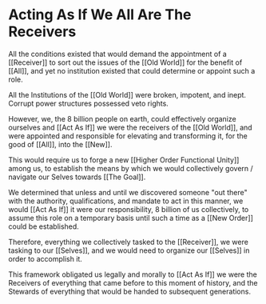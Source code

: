 # Acting As If We All Are The Receivers

All the conditions existed that would demand the appointment of a [[Receiver]] to sort out the issues of the [[Old World]] for the benefit of [[All]], and yet no institution existed that could determine or appoint such a role. 

All the Institutions of the [[Old World]] were broken, impotent, and inept. Corrupt power structures possessed veto rights. 

However, we, the 8 billion people on earth, could effectively organize ourselves and [[Act As If]] we were the receivers of the [[Old World]], and were appointed and responsible for elevating and transforming it, for the good of [[All]], into the [[New]]. 

This would require us to forge a new [[Higher Order Functional Unity]] among us, to establish the means by which we would collectively govern / navigate our Selves towards [[The Goal]].   

We determined that unless and until we discovered someone "out there" with the authority, qualifications, and mandate to act in this manner, we would [[Act As If]] it were our responsibility, 8 billion of us collectively, to assume this role on a temporary basis until such a time as a [[New Order]] could be established. 

Therefore, everything we collectively tasked to the [[Receiver]], we were tasking to our [[Selves]], and we would need to organize our [[Selves]] in order to accomplish it. 

This framework obligated us legally and morally to [[Act As If]] we were the Receivers of everything that came before to this moment of history, and the Stewards of everything that would be handed to subsequent generations. 
